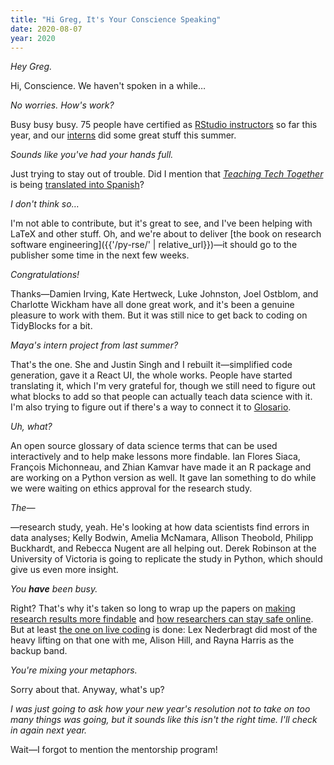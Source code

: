 ```yaml
---
title: "Hi Greg, It's Your Conscience Speaking"
date: 2020-08-07
year: 2020
---
```


*Hey Greg.*

Hi, Conscience. We haven't spoken in a while…

*No worries. How's work?*

Busy busy busy.
75 people have certified as [RStudio instructors](https://education.rstudio.com/trainers/) so far this year,
and our [interns](https://education.rstudio.com/tags/internship/) did some great stuff this summer.

*Sounds like you've had your hands full.*

Just trying to stay out of trouble.
Did I mention that [*Teaching Tech Together*](https://teachtogether.tech) is being
[translated into Spanish](https://teachtogether.tech/es/index.html)?

*I don't think so…*

I'm not able to contribute, but it's great to see, and I've been helping with LaTeX and other stuff.
Oh, and we're about to deliver
[the book on research software engineering]({{'/py-rse/' | relative_url}})—it
should go to the publisher some time in the next few weeks.

*Congratulations!*

Thanks—Damien Irving, Kate Hertweck, Luke Johnston, Joel Ostblom, and Charlotte Wickham have all done great work,
and it's been a genuine pleasure to work with them.
But it was still nice to get back to coding on TidyBlocks for a bit.

*Maya's intern project from last summer?*

That's the one.
She and Justin Singh and I rebuilt it—simplified code generation,
gave it a React UI,
the whole works.
People have started translating it,
which I'm very grateful for,
though we still need to figure out what blocks to add so that people can actually teach data science with it.
I'm also trying to figure out if there's a way to connect it to [Glosario](https://carpentries.github.io/glosario/).

*Uh, what?*

An open source glossary of data science terms
that can be used interactively and to help make lessons more findable.
Ian Flores Siaca, François Michonneau, and Zhian Kamvar have made it an R package
and are working on a Python version as well.
It gave Ian something to do while we were waiting on ethics approval for the research study.

*The—*

—research study, yeah.
He's looking at how data scientists find errors in data analyses;
Kelly Bodwin, Amelia McNamara, Allison Theobold, Philipp Buckhardt, and Rebecca Nugent are all helping out.
Derek Robinson at the University of Victoria is going to replicate the study in Python,
which should give us even more insight.

*You <b>have</b> been busy.*

Right?
That's why it's taken so long to wrap up the papers on
[making research results more findable](https://github.com/gvwilson/10-findable/)
and [how researchers can stay safe online](https://github.com/gvwilson/10-safety/).
But at least [the one on live coding](https://github.com/lexnederbragt/ten_quick_tips_live_coding) is done:
Lex Nederbragt did most of the heavy lifting on that one with me, Alison Hill, and Rayna Harris as the backup band.

*You're mixing your metaphors.*

Sorry about that.
Anyway,
what's up?

*I was just going to ask how your new year's resolution not to take on too many things was going,
but it sounds like this isn't the right time.
I'll check in again next year.*

Wait—I forgot to mention the mentorship program!
